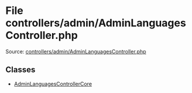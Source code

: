 File controllers/admin/AdminLanguagesController.php
=========

Source: [controllers/admin/AdminLanguagesController.php](https://github.com/PrestaShop/PrestaShop/blob/1.6.0.8/controllers/admin/AdminLanguagesController.php)


Classes
-------

* [AdminLanguagesControllerCore](class.AdminLanguagesControllerCore.md)


